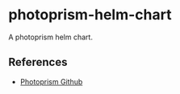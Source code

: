 # photoprism-helm-chart

A photoprism helm chart.

## References

* [Photoprism Github](https://github.com/photoprism/photoprism)
